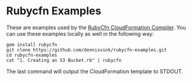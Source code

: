 # Rubycfn Examples

These are examples used by the [RubyCfn CloudFormation Compiler](https://rubycfn.com).
You can use these examples locally as well in the following way:

```
gem install rubycfn
git clone https://github.com/dennisvink/rubycfn-examples.git
cd rubycfn-examples
cat "1. Creating an S3 Bucket.rb" | rubycfn
```

The last command will output the CloudFormation template to STDOUT.

